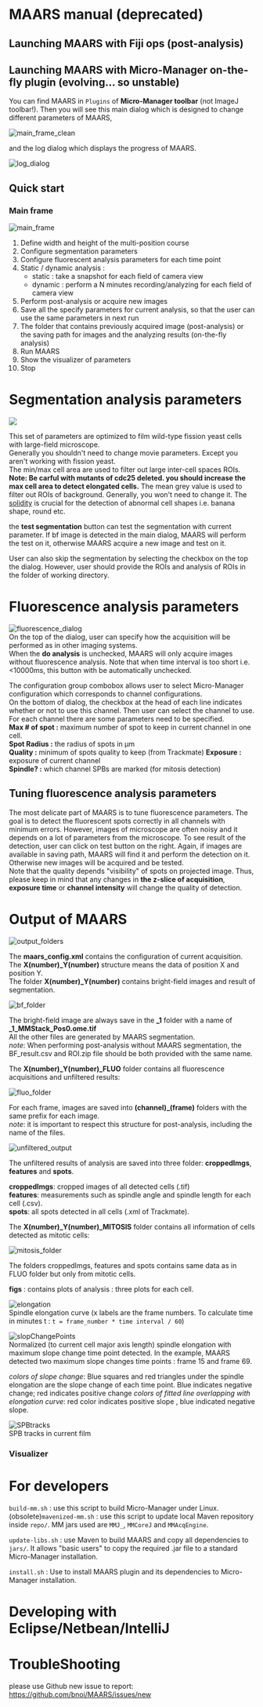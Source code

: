 # MAARS manual (deprecated)

## Launching MAARS with Fiji ops (post-analysis)

## Launching MAARS with Micro-Manager on-the-fly plugin (evolving... so unstable)
You can find MAARS in `Plugins` of **Micro-Manager toolbar** (not ImageJ toolbar!). Then you will see this main dialog which is designed to change different parameters of MAARS,

![main_frame_clean][]  

and the log dialog which displays the progress of MAARS.

![log_dialog][]  

## Quick start
### Main frame

![main_frame][]  

1. Define width and height of the multi-position course
2. Configure segmentation parameters
3. Configure fluorescent analysis parameters for each time point
4. Static / dynamic analysis :
	- static : take a snapshot for each field of camera view
	- dynamic : perform a N minutes recording/analyzing for each field of camera view
5. Perform post-analysis or acquire new images
6. Save all the specify parameters for current analysis, so that the user can use the same parameters in next run
7. The folder that contains previously acquired image (post-analysis) or the saving path for images and the analyzing results (on-the-fly analysis)
8. Run MAARS
9. Show the visualizer of parameters
10. Stop

# Segmentation analysis parameters

![][seg_params]  

This set of parameters are optimized to film wild-type fission yeast cells with large-field microscope.  
Generally you shouldn't need to change movie parameters. Except you aren't working with fission yeast.  
The min/max cell area are used to filter out large inter-cell spaces ROIs.  
__Note: Be carful with mutants of cdc25 deleted. you should increase the max cell area to detect elongated cells.__
The mean grey value is used to filter out ROIs of background. Generally, you won't need to change it.
The [solidity][] is crucial for the detection of abnormal cell shapes i.e. banana shape, round etc.  

the __test segmentation__ button can test the segmentation with current parameter. If bf image is detected in the main dialog, MAARS will perform the test on it, otherwise MAARS acquire a new image and test on it.

User can also skip the segmentation by selecting the checkbox on the top the dialog. However, user should provide the ROIs and analysis of ROIs in the folder of working directory.

# Fluorescence analysis parameters

![fluorescence_dialog][]  
On the top of the dialog, user can specify how the acquisition will be performed as in other imaging systems.  
When the __do analysis__ is unchecked, MAARS will only acquire images without fluorescence analysis. Note that when time interval is too short i.e. <10000ms, this button with be automatically unchecked.  

The configuration group combobox allows user to select Micro-Manager configuration which corresponds to channel configurations.  
On the bottom of dialog, the checkbox at the head of each line indicates whether or not to use this channel. Then user can select the channel to use. For each channel there are some parameters need to be specified.  
__Max # of spot :__ maximum number of spot to keep in current channel in one cell.  
__Spot Radius :__ the radius of spots in µm  
__Quality :__  minimum of spots quality to keep (from Trackmate)
__Exposure :__ exposure of current channel  
__Spindle? :__ which channel SPBs are marked (for mitosis detection)  

## Tuning fluorescence analysis parameters
The most delicate part of MAARS is to tune fluorescence parameters. The goal is to detect the fluorescent spots correctly in all channels with minimum errors. However, images of microscope are often noisy and it depends on a lot of parameters from the microscope.
To see result of the detection, user can click on test button on the right. Again, if images are available in saving path, MAARS will find it and perform the detection on it. Otherwise new images will be acquired and be tested.  
Note that the quality depends "visibility" of spots on projected image. Thus, please keep in mind that any changes in **the z-slice of acquisition**, **exposure time** or **channel intensity** will change the quality of detection.  

# Output of MAARS  

![output_folders][]  

The **maars_config.xml** contains the configuration of current acquisition.  
The **X(number)_Y(number)** structure means the data of position X and position Y.  
The folder **X(number)_Y(number)** contains bright-field images and result of segmentation.  

![bf_folder][]  

The bright-field image are always save in the **\_1** folder with a name of **\_1\_MMStack_Pos0.ome.tif**  
All the other files are generated by MAARS segmentation.  
_note_: When performing post-analysis without MAARS segmentation, the BF_result.csv and ROI.zip file should be both provided with the same name.  

The **X(number)_Y(number)_FLUO** folder contains all fluorescence acquisitions and unfiltered results:

![fluo_folder][]  

For each frame, images are saved into **(channel)_(frame)** folders with the same prefix for each image.  
_note_: it is important to respect this structure for post-analysis, including the name of the files.  

![unfiltered_output][]  

The unfiltered results of analysis are saved into three folder: **croppedImgs**, **features** and **spots**.  

**croppedImgs**: cropped images of all detected cells (.tif)  
**features**: measurements such as spindle angle and spindle length for each cell (.csv).  
**spots**:  all spots detected in all cells (.xml of Trackmate).  

The **X(number)_Y(number)_MITOSIS** folder contains all information of cells detected as mitotic cells:  

![mitosis_folder][]

The folders croppedImgs, features and spots contains same data as in FLUO folder but only from mitotic cells.

**figs** : contains plots of analysis : three plots for each cell.

![elongation][]  
Spindle elongation curve (x labels are the frame numbers. To calculate time in minutes t : `t = frame_number * time interval / 60`)

![slopChangePoints][]  
Normalized (to current cell major axis length) spindle elongation with maximum slope change time point detected. In the example, MAARS detected two maximum slope changes time points : frame 15 and frame 69.  

 _colors of slope change_: Blue squares and red triangles under the spindle elongation are the slope change of each time point. Blue indicates negative change; red indicates positive change
 _colors of fitted line overlapping with elongation curve_: red color indicates positive slope , blue indicated negative slope.

![SPBtracks][]  
SPB tracks in current film

### Visualizer




# For developers
 `build-mm.sh` : use this script to build Micro-Manager under Linux.
 (obsolete)`mavenized-mm.sh` : use this script to update local Maven repository inside `repo/`. MM jars used are `MMJ_`, `MMCoreJ` and `MMAcqEngine`.

`update-libs.sh` : use Maven to build MAARS and copy all dependencies to `jars/`. It allows "basic users" to copy the required .jar file to a standard Micro-Manager installation.

`install.sh` : Use to install MAARS plugin and its dependencies to Micro-Manager installation.

# Developing with Eclipse/Netbean/IntelliJ
# TroubleShooting
please use Github new issue to report: https://github.com/bnoi/MAARS/issues/new

[main_frame_clean]: images/main_frame_clean.png
[main_frame]: images/main_frame.png
[log_dialog]: images/log_dialog.png
[output_folders]: images/output_folders.png
[bf_folder]:images/bf_folder.png
[fluo_folder]:images/fluo_folder.png
[unfiltered_output]: images/unfiltered_output.png
[mitosis_folder]: images/mitosis_folder.png
[elongation]: images/elongation.png
[slopChangePoints]: images/slopChangePoints_15_69.png
[SPBtracks]: images/SPBtracks.png
[seg_params]: images/seg_params.png
[solidity]:https://imagej.nih.gov/ij/docs/guide/146-30.html
[fluorescence_dialog]:images/fluorescence_dialog.png
